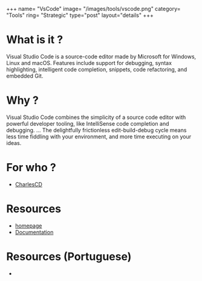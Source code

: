 +++
name= "VsCode"
image= "/images/tools/vscode.png"
category= "Tools"
ring= "Strategic"
type="post"
layout="details"
+++

# What is it ?

Visual Studio Code is a source-code editor made by Microsoft for Windows, Linux and macOS. Features include support for debugging, syntax highlighting, intelligent code completion, snippets, code refactoring, and embedded Git.

# Why ?

Visual Studio Code combines the simplicity of a source code editor with powerful developer tooling, like IntelliSense code completion and debugging. ... The delightfully frictionless edit-build-debug cycle means less time fiddling with your environment, and more time executing on your ideas.

# For who ?
* [CharlesCD](https://charlescd.io/)

# Resources
* [homepage](https://code.visualstudio.com/)
* [Documentation](https://code.visualstudio.com/docs)

# Resources (Portuguese)
* 
